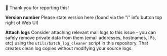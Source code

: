 🎉 Thank you for reporting this! 

**Version number**
Please state version here (found via the "i" info button top right of Web UI)

**Attach logs**
Consider attaching relevant mail logs to this issue - you can safely remove private data from them (email addresses, hostnames, IPs, etc) using the `utils/batch_log_cleaner` script in this repository. That creates clean log copies without modifying your source logs.
